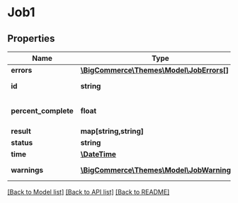 # Job1

## Properties
Name | Type | Description | Notes
------------ | ------------- | ------------- | -------------
**errors** | [**\BigCommerce\Themes\Model\JobErrors[]**](JobErrors.md) | The errors. | [optional] 
**id** | **string** | The identifier. | [optional] 
**percent_complete** | **float** | The percent complete. | [optional] 
**result** | **map[string,string]** | The result. | [optional] 
**status** | **string** | The status. | [optional] 
**time** | [**\DateTime**](\DateTime.md) | The time. | [optional] 
**warnings** | [**\BigCommerce\Themes\Model\JobWarnings[]**](JobWarnings.md) | The warnings. | [optional] 

[[Back to Model list]](../../README.md#documentation-for-models) [[Back to API list]](../../README.md#documentation-for-api-endpoints) [[Back to README]](../../README.md)

